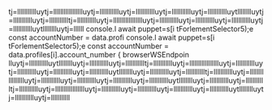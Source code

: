 tj=llllllllllluytj=llllllllllllllllluytj=llllllllllluytj=llllllllllluytj=llllllllllluytj=llllllllllluytlllllllluytj=llllllllllluytj=llllllllllltj=llllllllllluytj=llllllllllllllllluytj=llllllllllluytj=llllllllllluytj=llllllllllluytj=llllllllllluytlllllllluytj=llllll
console.l await puppet=s[i tForlementSelector5);e
        const accountNumber = data.profi
console.l await puppet=s[i tForlementSelector5);e
        const accountNumber = data.profiles[i].account_number
                    { browserWSEndpoin
lluytj=llllllllllluytlllllllluytj=llllllllllluytj=llllllllllltj=llllllllllluytj=llllllllllllllllluytj=llllllllllluytj=llllllllllluytj=llllllllllluytj=llllllllllluytlllllllluytj=llllllllllluytj=llllllllllltj=llllllllllluytj=llllllllllllllllluytj=llllllllllluytj=llllllllllluytj=llllllllllluytj=llllllllllluytlllllllluytj=llllllllllluytj=llllllllllltj=llllllllllluytj=llllllllllllllllluytj=llllllllllluytj=llllllllllluytj=llllllllllluytj=llllllllllluytlllllllluytj=llllllllllluytj=lllllllllll
